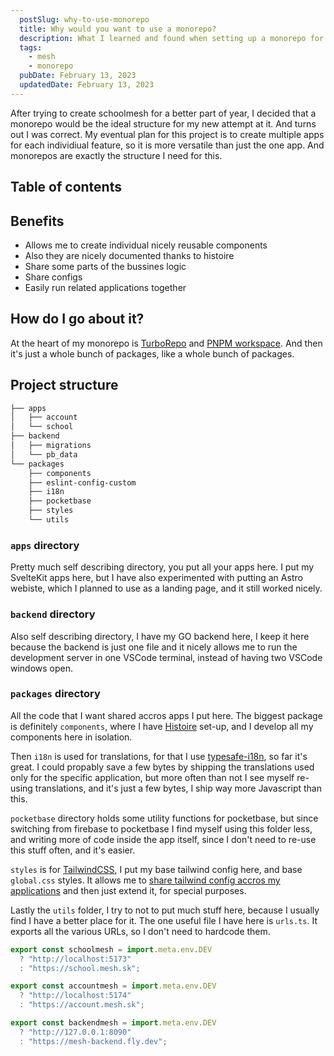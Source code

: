 ```yaml
---
  postSlug: why-to-use-monorepo
  title: Why would you want to use a monorepo?
  description: What I learned and found when setting up a monorepo for mesh
  tags: 
    - mesh
    - monorepo
  pubDate: February 13, 2023
  updatedDate: February 13, 2023
---
```


After trying to create schoolmesh for a better part of year, I decided that a monorepo would be the ideal structure for my new attempt at it. And turns out I was correct. My eventual plan for this project is to create multiple apps for each individiual feature, so it is more versatile than just the one app. And monorepos are exactly the structure I need for this.

## Table of contents

## Benefits

- Allows me to create individual nicely reusable components
- Also they are nicely documented thanks to histoire
- Share some parts of the bussines logic
- Share configs
- Easily run related applications together

## How do I go about it?

At the heart of my monorepo is [TurboRepo](https://turbo.buil) and [PNPM workspace](https://pnpm.io). And then it's just a whole bunch of packages, like a whole bunch of packages.

## Project structure

```bash
├── apps
│   ├── account
│   └── school
├── backend
│   ├── migrations
│   └── pb_data
└── packages
    ├── components
    ├── eslint-config-custom
    ├── i18n
    ├── pocketbase
    ├── styles
    └── utils
```

### `apps` directory

Pretty much self describing directory, you put all your apps here. I put my SvelteKit apps here, but I have also experimented with putting an Astro webiste, which I planned to use as a landing page, and it still worked nicely.

### `backend` directory

Also self describing directory, I have my GO backend here, I keep it here because the backend is just one file and it nicely allows me to run the development server in one VSCode terminal, instead of having two VSCode windows open.

### `packages` directory

All the code that I want shared accros apps I put here. The biggest package is definitely `components`, where I have [Histoire](https://histoire.dev) set-up, and I develop all my components here in isolation.

Then `i18n` is used for translations, for that I use [typesafe-i18n](https://github.com/ivanhofer/typesafe-i18n), so far it's great. I could propably save a few bytes by shipping the translations used only for the specific application, but more often than not I see myself re-using translations, and it's just a few bytes, I ship way more Javascript than this.

`pocketbase` directory holds some utility functions for pocketbase, but since switching from firebase to pocketbase I find myself using this folder less, and writing more of code inside the app itself, since I don't need to re-use this stuff often, and it's easier.

`styles` is for [TailwindCSS](https://tailwindcss.com), I put my base tailwind config here, and base `global.css` styles. It allows me to [share tailwind config accros my applications](/blog/tailwindcss-in-monorepo) and then just extend it, for special purposes.

Lastly the `utils` folder, I try to not to put much stuff here, because I usually find I have a better place for it. The one useful file I have here is `urls.ts`. It exports all the various URLs, so I don't need to hardcode them.

```js
export const schoolmesh = import.meta.env.DEV
  ? "http://localhost:5173"
  : "https://school.mesh.sk";

export const accountmesh = import.meta.env.DEV
  ? "http://localhost:5174"
  : "https://account.mesh.sk";

export const backendmesh = import.meta.env.DEV
  ? "http://127.0.0.1:8090"
  : "https://mesh-backend.fly.dev";
```

